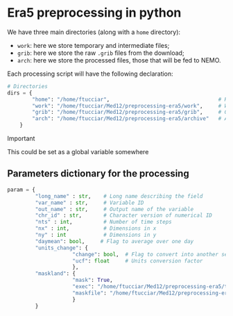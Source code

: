 # Era5 preprocessing in python

We have three main directories (along with a `home` directory): 
- `work`: here we store temporary and intermediate files;
- `grib`: here we store the raw `.grib` files from the download;
- `arch`: here we store the processed files, those that will be fed to NEMO.
 
Each processing script will have the following declaration:
```python
# Directories
dirs = {
        "home": "/home/ftucciar",                                   # Home directory
        "work": "/home/ftucciar/Med12/preprocessing-era5/work",     # Work directory
        "grib": "/home/ftucciar/Med12/preprocessing-era5/grib",     # Grib directory
        "arch": "/home/ftucciar/Med12/preprocessing-era5/archive"   # Archive (processed)
    }
```
> [!IMPORTANT]  
> This could be set as a global variable somewhere

## Parameters dictionary for the processing
```python
param = {
         "long_name" : str,    # Long name describing the field
         "var_name" : str,     # Variable ID
         "out_name" : str,     # Output name of the variable
         "chr_id" : str,       # Character version of numerical ID
         "nts" : int,          # Number of time steps
         "nx" : int,           # Dimensions in x
         "ny" : int            # Dimensions in y
         "daymean": bool,     # Flag to average over one day
         "units_change": {
                     "change": bool,  # Flag to convert into another set of units
                     "ucf": float     # Units conversion factor
                     },
         "maskland": {
                     "mask": True,
                     "exec": "/home/ftucciar/Med12/preprocessing-era5/tools/scr2/flandR.x",
                     "maskfile": "/home/ftucciar/Med12/preprocessing-era5/tools/lsm_ERA5_0.25.nc"
                     }
         }
```
